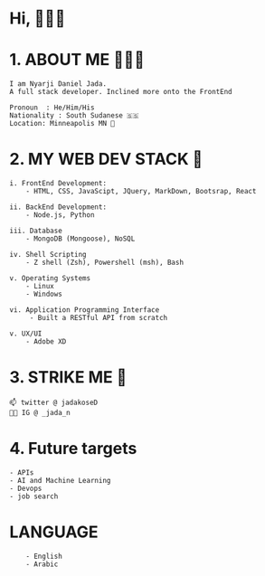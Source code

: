 # Hi, 👋🏿✨


# 1. ABOUT ME 👨🏾‍💻
    I am Nyarji Daniel Jada. 
    A full stack developer. Inclined more onto the FrontEnd

    Pronoun  : He/Him/His
    Nationality : South Sudanese 🇸🇸
    Location: Minneapolis MN 📍

# 2. MY WEB DEV STACK 🥞
    
    i. FrontEnd Development:
        - HTML, CSS, JavaScipt, JQuery, MarkDown, Bootsrap, React 

    ii. BackEnd Development:
        - Node.js, Python

    iii. Database
        - MongoDB (Mongoose), NoSQL 

    iv. Shell Scripting
        - Z shell (Zsh), Powershell (msh), Bash

    v. Operating Systems
        - Linux 
        - Windows

    vi. Application Programming Interface
         - Built a RESTful API from scratch
    
    v. UX/UI
        - Adobe XD

# 3. STRIKE ME 🎯
    
    📫 twitter @ jadakoseD 
    🤳🏾 IG @ _jada_n
    
    
# 4. Future targets
    - APIs
    - AI and Machine Learning
    - Devops
    - job search
    
#   LANGUAGE
        - English
        - Arabic
